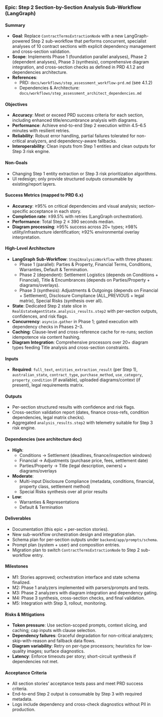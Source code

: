 ### Epic: Step 2 Section-by-Section Analysis Sub-Workflow (LangGraph)

#### Summary
- **Goal**: Replace `ContractTermsExtractionNode` with a new LangGraph-powered Step 2 sub-workflow that performs concurrent, specialist analyses of 10 contract sections with explicit dependency management and cross-section validation.
- **Scope**: Implements Phase 1 (foundation parallel analyses), Phase 2 (dependent analyses), Phase 3 (synthesis), comprehensive diagram integration, and cross-section checks as defined in PRD 4.1.2 and dependencies architecture.
- **References**:
  - PRD: `docs/workflows/step_assessment_workflow-prd.md` (see 4.1.2)
  - Dependencies & Architecture: `docs/workflows/step_assessment_architect_dependencies.md`

#### Objectives
- **Accuracy**: Meet or exceed PRD success criteria for each section, including enhanced title/encumbrance analysis with diagrams.
- **Performance**: Achieve end-to-end Step 2 execution within 4.5–6.5 minutes with resilient retries.
- **Reliability**: Robust error handling, partial failures tolerated for non-critical analyzers, and dependency-aware fallbacks.
- **Interoperability**: Clean inputs from Step 1 entities and clean outputs for Step 3 risk engine.

#### Non-Goals
- Changing Step 1 entity extraction or Step 3 risk prioritization algorithms.
- UI redesign; only provide structured outputs consumable by existing/report layers.

#### Success Metrics (mapped to PRD 6.x)
- **Accuracy**: ≥95% on critical dependencies and visual analysis; section-specific acceptance in each story.
- **Completion rate**: ≥99.5% with retries (LangGraph orchestration).
- **Performance**: Total Step 2 ≤ 390 seconds median.
- **Diagram processing**: ≥95% success across 20+ types; ≥98% utility/infrastructure identification; ≥92% environmental overlay interpretation.

#### High-Level Architecture
- **LangGraph Sub-Workflow**: `Step2AnalysisWorkflow` with three phases:
  - Phase 1 (parallel): Parties & Property, Financial Terms, Conditions, Warranties, Default & Termination.
  - Phase 2 (dependent): Settlement Logistics (depends on Conditions + Financial), Title & Encumbrances (depends on Parties/Property + diagrams/overlays).
  - Phase 3 (synthesis): Adjustments & Outgoings (depends on Financial + Settlement), Disclosure Compliance (ALL_PREVIOUS + legal matrix), Special Risks (synthesis over all).
- **State**: Dedicated Step 2 state slice in `RealEstateAgentState.analysis_results.step2` with per-section outputs, confidences, and risk flags.
- **Concurrency**: `asyncio.gather` in Phase 1; gated execution with dependency checks in Phases 2–3.
- **Caching**: Clause-level and cross-reference cache for re-runs; section idempotence via content hashing.
- **Diagram Integration**: Comprehensive processors over 20+ diagram types feeding Title analysis and cross-section constraints.

#### Inputs
- **Required**: `full_text`, `entities_extraction_result` (per Step 1), `australian_state`, `contract_type`, `purchase_method`, `use_category`, `property_condition` (if available), uploaded diagrams/context (if present), legal requirements matrix.

#### Outputs
- Per-section structured results with confidence and risk flags.
- Cross-section validation report (dates, finance cross-refs, condition dependencies, legal matrix checks).
- Aggregated `analysis_results.step2` with telemetry suitable for Step 3 risk engine.

#### Dependencies (see architecture doc)
- **High**:
  - Conditions → Settlement (deadlines, finance/inspection windows)
  - Financial → Adjustments (purchase price, fees, settlement date)
  - Parties/Property → Title (legal description, owners) + diagrams/overlays
- **Moderate**:
  - Multi-input Disclosure Compliance (metadata, conditions, financial, property class, settlement method)
  - Special Risks synthesis over all prior results
- **Low**:
  - Warranties & Representations
  - Default & Termination

#### Deliverables
- Documentation (this epic + per-section stories).
- New sub-workflow orchestration design and integration plan.
- Schema plan for per-section outputs under `backend/app/prompts/schema`.
- Prompt plan (system + user) and composition entries.
- Migration plan to switch `ContractTermsExtractionNode` to Step 2 sub-workflow entry.

#### Milestones
- M1: Stories approved; orchestration interface and state schema finalized.
- M2: Phase 1 analyzers implemented with parsers/prompts and tests.
- M3: Phase 2 analyzers with diagram integration and dependency gating.
- M4: Phase 3 synthesis, cross-section checks, and final validation.
- M5: Integration with Step 3, rollout, monitoring.

#### Risks & Mitigations
- **Token pressure**: Use section-scoped prompts, context slicing, and caching; cap inputs with clause selection.
- **Dependency failures**: Graceful degradation for non-critical analyzers; skip-with-reason and fallback data flows.
- **Diagram variability**: Retry on per-type processors; heuristics for low-quality images; surface diagnostics.
- **Latency**: Enforce timeouts per story; short-circuit synthesis if dependencies not met.

#### Acceptance Criteria
- All section stories’ acceptance tests pass and meet PRD success criteria.
- End-to-end Step 2 output is consumable by Step 3 with required metadata.
- Logs include dependency and cross-check diagnostics without PII in production.


